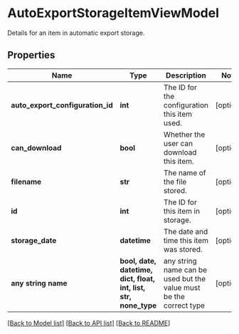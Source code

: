 # AutoExportStorageItemViewModel

Details for an item in automatic export storage.

## Properties
Name | Type | Description | Notes
------------ | ------------- | ------------- | -------------
**auto_export_configuration_id** | **int** | The ID for the configuration this item used. | [optional] 
**can_download** | **bool** | Whether the user can download this item. | [optional] 
**filename** | **str** | The name of the file stored. | [optional] 
**id** | **int** | The ID for this item in storage. | [optional] 
**storage_date** | **datetime** | The date and time this item was stored. | [optional] 
**any string name** | **bool, date, datetime, dict, float, int, list, str, none_type** | any string name can be used but the value must be the correct type | [optional]

[[Back to Model list]](../README.md#documentation-for-models) [[Back to API list]](../README.md#documentation-for-api-endpoints) [[Back to README]](../README.md)


